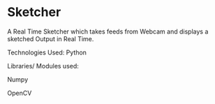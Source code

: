 # Sketcher
A Real Time Sketcher which takes feeds from Webcam and displays a sketched Output in Real Time.

Technologies Used: Python

Libraries/ Modules used:

Numpy

OpenCV
